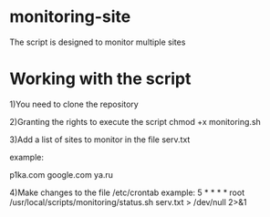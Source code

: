 # monitoring-site
The script is designed to monitor multiple sites

# Working with the script

1)You need to clone the repository

2)Granting the rights to execute the script chmod +x monitoring.sh

3)Add a list of sites to monitor in the file serv.txt

example:

p1ka.com
google.com
ya.ru

4)Make changes to the file /etc/crontab
example:
5 	*	* 	* 	*	root    /usr/local/scripts/monitoring/status.sh serv.txt > /dev/null 2>&1
